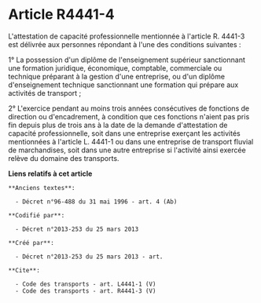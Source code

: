 # Article R4441-4

L'attestation de capacité professionnelle mentionnée à l'article R. 4441-3 est délivrée aux personnes répondant à l'une des
conditions suivantes : 

1° La possession d'un diplôme de l'enseignement supérieur sanctionnant une formation juridique, économique, comptable,
commerciale ou technique préparant à la gestion d'une entreprise, ou d'un diplôme d'enseignement technique sanctionnant une
formation qui prépare aux activités de transport ; 

2° L'exercice pendant au moins trois années consécutives de fonctions de direction ou d'encadrement, à condition que ces
fonctions n'aient pas pris fin depuis plus de trois ans à la date de la demande d'attestation de capacité professionnelle,
soit dans une entreprise exerçant les activités mentionnées à l'article L. 4441-1 ou dans une entreprise de transport fluvial
de marchandises, soit dans une autre entreprise si l'activité ainsi exercée relève du domaine des transports.

**Liens relatifs à cet article**

	**Anciens textes**:

	  - Décret n°96-488 du 31 mai 1996 - art. 4 (Ab)

	**Codifié par**:

	  - Décret n°2013-253 du 25 mars 2013

	**Créé par**:

	  - Décret n°2013-253 du 25 mars 2013 - art.

	**Cite**:

	  - Code des transports - art. L4441-1 (V)
	  - Code des transports - art. R4441-3 (V)
